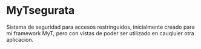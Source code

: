 MyTsegurata
===========

Sistema de seguridad para accesos restringuidos, inicialmente creado para mi framework MyT, pero con vistas de poder ser utilizado en cauqluier otra aplicacion.
